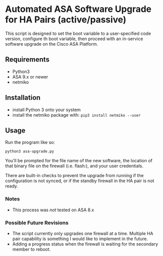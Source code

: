 # Automated ASA Software Upgrade for HA Pairs (active/passive)
This script is designed to set the boot variable to a user-specified code version, configure th boot variable, then proceed with an in-service software upgrade on the Cisco ASA Platform.

## Requirements
* Python3
* ASA 9.x or newer
* netmiko

## Installation
* install Python 3 onto your system
* install the netmiko package with: `pip3 install netmiko --user`

## Usage
Run the program like so:

`python3 asa-upgrade.py`

You'll be prompted for the file name of the new software, the location of that binary file on the firewall (i.e. flash:), and your user credentials.

There are built-in checks to prevent the upgrade from running if the configuration is not synced, or if the standby firewall in the HA pair is not ready.

### Notes
* This process was *not* tested on ASA 8.x

### Possible Future Revisions
* The script currently only upgrades one firewall at a time. Multiple HA pair capability is something I would like to implement in the future.
* Adding a progress status when the firewall is waiting for the secondary member to reboot.
